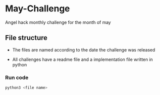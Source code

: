 # May-Challenge

Angel hack monthly challenge for the month of may

## File structure

- The files are named according to the date the challenge was released

- All challenges have a readme file and a implementation file written in python

### Run code

```bash
python3 <file name>
```
